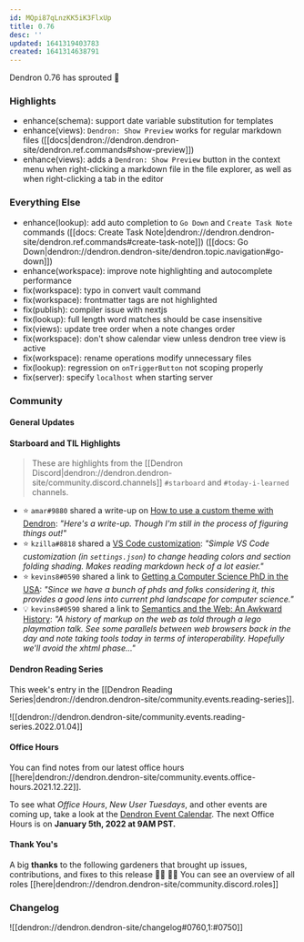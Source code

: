 ```yaml
---
id: MQpi87qLnzKK5iK3FlxUp
title: 0.76
desc: ''
updated: 1641319403783
created: 1641314638791
---
```


Dendron 0.76 has sprouted  🌱

### Highlights
- enhance(schema): support date variable substitution for templates
- enhance(views): `Dendron: Show Preview` works for regular markdown files ([[docs|dendron://dendron.dendron-site/dendron.ref.commands#show-preview]])
- enhance(views): adds a `Dendron: Show Preview` button in the context menu when right-clicking a markdown file in the file explorer, as well as when right-clicking a tab in the editor

### Everything Else
- enhance(lookup): add auto completion to `Go Down` and `Create Task Note` commands ([[docs: Create Task Note|dendron://dendron.dendron-site/dendron.ref.commands#create-task-note]]) ([[docs: Go Down|dendron://dendron.dendron-site/dendron.topic.navigation#go-down]])
- enhance(workspace): improve note highlighting and autocomplete performance
- fix(workspace): typo in convert vault command
- fix(workspace): frontmatter tags are not highlighted
- fix(publish): compiler issue with nextjs
- fix(lookup): full length word matches should be case insensitive
- fix(views): update tree order when a note changes order
- fix(workspace): don't show calendar view unless dendron tree view is active
- fix(workspace): rename operations modify unnecessary files
- fix(lookup): regression on `onTriggerButton` not scoping properly
- fix(server): specify `localhost` when starting server

### Community

#### General Updates
<!-- TODO: update the link. Office hours are bi-weekly, delete this section if not appliacble -->

#### Starboard and TIL Highlights

> These are highlights from the [[Dendron Discord|dendron://dendron.dendron-site/community.discord.channels]] `#starboard` and `#today-i-learned` channels.

- :star: `amar#9880` shared a write-up on [How to use a custom theme with Dendron](https://amar.io/memo/notes/lr2RxTLuy85mXFFN24lQ8/): _"Here's a write-up. Though I'm still in the process of figuring things out!"_
- :star: `kzilla#8818` shared a [VS Code customization](https://gist.github.com/ScriptAutomate/2c7bd7ccf8987f40f4125d8272333d55): _"Simple VS Code customization (in `settings.json`) to change heading colors and section folding shading. Makes reading markdown heck of a lot easier."_
- :star: `kevins8#0590` shared a link to [Getting a Computer Science PhD in the USA](https://parentheticallyspeaking.org/articles/us-cs-phd-faq/): _"Since we have a bunch of phds and folks considering it, this provides a good lens into current phd landscape for computer science."_
- :bulb: `kevins8#0590` shared a link to [Semantics and the Web: An Awkward History](https://news.ycombinator.com/item?id=29232814): _"A history of markup on the web as told through a lego playmation talk. See some parallels between web browsers back in the day and note taking tools today in terms of interoperability. Hopefully we'll avoid the xhtml phase..."_

#### Dendron Reading Series

This week's entry in the [[Dendron Reading Series|dendron://dendron.dendron-site/community.events.reading-series]]. 

![[dendron://dendron.dendron-site/community.events.reading-series.2022.01.04]]

#### Office Hours

You can find notes from our latest office hours [[here|dendron://dendron.dendron-site/community.events.office-hours.2021.12.22]].

To see what _Office Hours_, _New User Tuesdays_, and other events are coming up, take a look at the [Dendron Event Calendar](https://link.dendron.so/luma). The next Office Hours is on **January 5th, 2022 at 9AM PST.**

#### Thank You's

A big **thanks** to the following gardeners that brought up issues, contributions, and fixes to this release :man_farmer: :woman_farmer: 
You can see an overview of all roles [[here|dendron://dendron.dendron-site/community.discord.roles]]



### Changelog
![[dendron://dendron.dendron-site/changelog#0760,1:#0750]]
